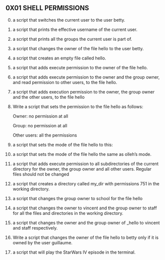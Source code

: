 0X01 SHELL PERMISSIONS
-------------------------------------------------------

0. a script that switches the current user to the user betty.

1. a script that prints the effective username of the current user.

2. a script that prints all the groups the current user is part of.

3. a script that changes the owner of the file hello to the user betty.

4. a script that creates an empty file called hello.

5. a script that adds execute permission to the owner of the file hello.

6. a script that adds execute permission to the owner and the group owner, and read permission to other users, to the file hello.

7. a script that adds execution permission to the owner, the group owner and the other users, to the file hello

8. Write a script that sets the permission to the file hello as follows:

	Owner: no permission at all

	Group: no permission at all

	Other users: all the permissions

9. a script that sets the mode of the file hello to this:

10. a script that sets the mode of the file hello the same as olleh’s mode.

11. a script that adds execute permission to all subdirectories of the current directory for the owner, the group owner and all other users. Regular files should not be changed

12. a script that creates a directory called my_dir with permissions 751 in the working directory.

13. a script that changes the group owner to school for the file hello

100. a script that changes the owner to vincent and the group owner to staff for all the files and directories in the working directory.

101. a script that changes the owner and the group owner of _hello to vincent and staff respectively.

102. Write a script that changes the owner of the file hello to betty only if it is owned by the user guillaume.

103. a script that will play the StarWars IV episode in the terminal.
